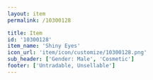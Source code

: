 ```yaml
---
layout: item
permalink: /10300128

title: Item
id: '10300128'
item_name: 'Shiny Eyes'
icon_url: 'item/icon/customize/10300128.png'
sub_header: ['Gender: Male', 'Cosmetic']
footer: ['Untradable, Unsellable']
---
```

